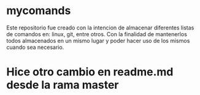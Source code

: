 # mycomands
Este repositorio fue creado con la intencion de almacenar diferentes listas de comandos en: linux, git, entre otros. Con la finalidad de mantenerlos todos almacenados en un mismo lugar y poder hacer uso de los mismos cuando sea necesario.

# Hice otro cambio en readme.md desde la rama master
